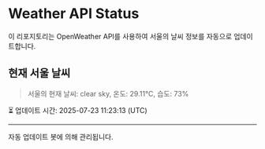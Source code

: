 
# Weather API Status

이 리포지토리는 OpenWeather API를 사용하여 서울의 날씨 정보를 자동으로 업데이트합니다.

## 현재 서울 날씨
> 서울의 현재 날씨: clear sky, 온도: 29.11°C, 습도: 73%

⏳ 업데이트 시간: 2025-07-23 11:23:13 (UTC)

---
자동 업데이트 봇에 의해 관리됩니다.
